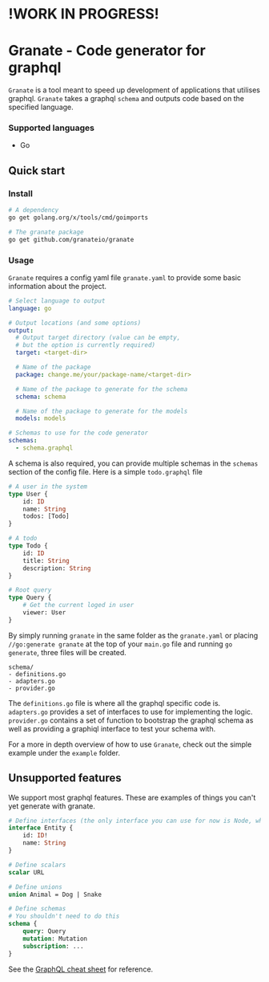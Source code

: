 # !WORK IN PROGRESS!

# Granate - Code generator for graphql
`Granate` is a tool meant to speed up development of applications that utilises
graphql. `Granate` takes a graphql `schema` and outputs code based on the
specified language.

### Supported languages

- Go

## Quick start
### Install
```sh
# A dependency
go get golang.org/x/tools/cmd/goimports

# The granate package
go get github.com/granateio/granate
```

### Usage
`Granate` requires a config yaml file `granate.yaml` to provide some basic
information about the project.
```yaml
# Select language to output
language: go

# Output locations (and some options)
output:
  # Output target directory (value can be empty,
  # but the option is currently required)
  target: <target-dir>

  # Name of the package
  package: change.me/your/package-name/<target-dir>

  # Name of the package to generate for the schema
  schema: schema

  # Name of the package to generate for the models
  models: models

# Schemas to use for the code generator
schemas:
  - schema.graphql
```

A schema is also required, you can provide multiple schemas in the `schemas`
section of the config file. Here is a simple `todo.graphql` file
```graphql
# A user in the system
type User {
    id: ID
    name: String
    todos: [Todo]
}

# A todo
type Todo {
    id: ID
    title: String
    description: String
}

# Root query
type Query {
    # Get the current loged in user
    viewer: User
}

```

By simply running `granate` in the same folder as the `granate.yaml` or placing
`//go:generate granate` at the top of your `main.go` file and running `go
generate`, three files will be created.
```
schema/
- definitions.go
- adapters.go
- provider.go
```

The `definitions.go` file is where all the graphql specific code is.
`adapters.go` provides a set of interfaces to use for implementing the logic.
`provider.go` contains a set of function to bootstrap the graphql schema as
well as providing a graphiql interface to test your schema with.

For a more in depth overview of how to use `Granate`, check out the simple example under the `example` folder.

## Unsupported features

We support most graphql features. These are examples of things you can't yet
generate with granate.

```graphql
# Define interfaces (the only interface you can use for now is Node, which exists)
interface Entity {
    id: ID!
    name: String
}

# Define scalars
scalar URL

# Define unions
union Animal = Dog | Snake

# Define schemas
# You shouldn't need to do this
schema {
    query: Query
    mutation: Mutation
    subscription: ...
}
```

See the [GraphQL
cheat sheet](https://wehavefaces.net/graphql-shorthand-notation-cheatsheet-17cd715861b6)
for reference.
